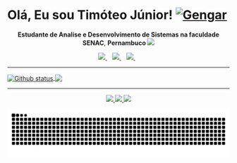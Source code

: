 # Olá, Eu sou <strong>Timóteo Júnior!</strong> <a href="https://github.com/timoteo-junior"><img src="https://i.pinimg.com/originals/66/36/d3/6636d37ba22a391c6353b1436a81f656.gif" alt="Gengar" width="45"><a/>

<p align='center'>
  <strong>Estudante de Analise e Desenvolvimento de Sistemas na faculdade SENAC</strong>, <strong>Pernambuco <a href="https://github.com/timoteo-junior"><img src="https://upload.wikimedia.org/wikipedia/commons/thumb/7/72/Bandeira_de_Pernambuco_%28quadrada%29.svg/330px-Bandeira_de_Pernambuco_%28quadrada%29.svg.png" width="20"/><a/></strong>
</p>

<p align='center'>  
  <a href="https://www.linkedin.com/in/timoteo-junior">
    <img src="https://img.shields.io/badge/linkedin-%230077B5.svg?&style=for-the-badge&logo=linkedin&logoColor=white" />
  </a>&nbsp;&nbsp;
    <a href="mailto:timoteobbatjunior&#64;gmail.com">
    <img src="https://img.shields.io/badge/Gmail-EA4335?logo=gmail&logoColor=white&style=for-the-badge" />        
  </a>&nbsp;&nbsp;
  <a href="https://www.instagram.com/timoteoojr">
    <img src="https://img.shields.io/badge/instagram-%23E4405F.svg?&style=for-the-badge&logo=instagram&logoColor=white" />        
  </a>&nbsp;&nbsp;
</p>

___

<a href="https://github.com/timoteo-junior">
  <img align="center" src="https://github-readme-stats.vercel.app/api?username=timoteo-junior&show_icons=true&theme=radical" alt="Github status" />
</a>
<a href="https://github.com/timoteo-junior">
  <img align="center" src="https://github-readme-stats.vercel.app/api/top-langs/?username=timoteo-junior&layout=compact&theme=radical" />
</a>


___
<p align='center'>
  <a href="https://github.com/timoteo-junior">
    <img src="https://img.shields.io/badge/HTML-239120?logo=html5&logoColor=white&style=for-the-badge"/>
    <img src="https://img.shields.io/badge/CSS-239120?logo=css3&logoColor=white&style=for-the-badge"/>
    <img src="https://img.shields.io/badge/C%23-239120?logo=c-sharp&logoColor=white&style=for-the-badge"/>
  </a>
</p>
<picture>
  <source media="(prefers-color-scheme: dark)" srcset="https://raw.githubusercontent.com/timoteo-junior/timoteo-junior/output/github-contribution-grid-snake-dark.svg">
  <source media="(prefers-color-scheme: light)" srcset="https://raw.githubusercontent.com/timoteo-junior/timoteo-junior/output/github-contribution-grid-snake.svg">
  <img alt="github contribution grid snake animation" src="https://raw.githubusercontent.com/timoteo-junior/timoteo-junior/output/github-contribution-grid-snake.svg">
</picture>
